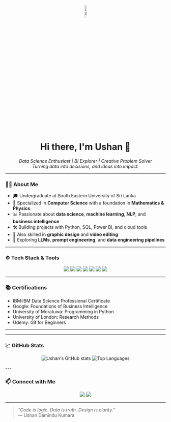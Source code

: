 <!-- Banner -->
<p align="center">
  <img src="https://raw.githubusercontent.com/rajput2107/rajput2107/master/Assets/Developer.gif" width="10%" alt="banner">
</p>

<h1 align="center">Hi there, I'm Ushan 👋</h1>

<p align="center">
  <em>Data Science Enthusiast | BI Explorer | Creative Problem Solver</em><br>
  <em>Turning data into decisions, and ideas into impact.</em>
</p>

---

### 🧑‍💻 About Me

- 🎓 Undergraduate at South Eastern University of Sri Lanka  
- 🧠 Specialized in **Computer Science** with a foundation in **Mathematics & Physics**  
- 📊 Passionate about **data science**, **machine learning**, **NLP**, and **business intelligence**  
- 🛠️ Building projects with Python, SQL, Power BI, and cloud tools  
- 🎨 Also skilled in **graphic design** and **video editing**  
- 🌱 Exploring **LLMs**, **prompt engineering**, and **data engineering pipelines**

---

### ⚙️ Tech Stack & Tools

<p align="center">
  <img src="https://img.shields.io/badge/Python-3776AB?style=for-the-badge&logo=python&logoColor=white"/>
  <img src="https://img.shields.io/badge/SQL-4479A1?style=for-the-badge&logo=postgresql&logoColor=white"/>
  <img src="https://img.shields.io/badge/Power%20BI-F2C811?style=for-the-badge&logo=powerbi&logoColor=black"/>
  <img src="https://img.shields.io/badge/Looker%20Studio-4285F4?style=for-the-badge&logo=google&logoColor=white"/>
  <img src="https://img.shields.io/badge/MATLAB-0076A8?style=for-the-badge&logo=mathworks&logoColor=white"/>
  <img src="https://img.shields.io/badge/Git-F05032?style=for-the-badge&logo=git&logoColor=white"/>
  <img src="https://img.shields.io/badge/Google%20Cloud-4285F4?style=for-the-badge&logo=googlecloud&logoColor=white"/>
</p>

---

### 📚 Certifications

- IBM:IBM Data Science Professional Certificate
- Google: Foundations of Business Intelligence  
- University of Moratuwa: Programming in Python  
- University of London: Research Methods  
- Udemy: Git for Beginners  


---

<!--
### 🚀 Featured Projects

- 🧠 **Sentiment Classifier** – NLP model for product review analysis  
- 📊 **BI Dashboard** – Power BI dashboard for KPI monitoring  
- 📈 **Stock Market Analyzer** – EDA and visualization using `yfinance`  
- 🖼️ **MATLAB Toolkit** – Image processing scripts for grayscale and RGB enhancement  
-->

---

### 📈 GitHub Stats

<p align="center">
  <img src="https://github-readme-stats.vercel.app/api?username=UshanDaminduKumara&show_icons=true&theme=tokyonight" alt="Ushan's GitHub stats" />
  
  <img src="https://github-readme-stats.vercel.app/api/top-langs/?username=UshanDaminduKumara&layout=compact&theme=tokyonight" alt="Top Languages" />
</p>
---

### 📫 Connect with Me

<p align="center">
  <a href="mailto:ushandamindukumara1@gmail.com"><img src="https://img.shields.io/badge/Gmail-D14836?style=for-the-badge&logo=gmail&logoColor=white"/></a>
  <a href="https://linkedin.com/in/ushan-damindu-kumara-311a56334"><img src="https://img.shields.io/badge/LinkedIn-0A66C2?style=for-the-badge&logo=linkedin&logoColor=white"/></a>
</p>

---

> _“Code is logic. Data is truth. Design is clarity.”_  
> — Ushan Damindu Kumara

